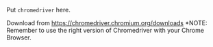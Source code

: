 Put `chromedriver` here.

Download from https://chromedriver.chromium.org/downloads
*NOTE: Remember to use the right version of Chromedriver with your Chrome Browser.
